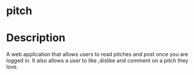 # pitch
# Description
A web application that allows users to read pitches and post once you are logged in. It also allows a user to like ,dislike and comment on a pitch they love.


